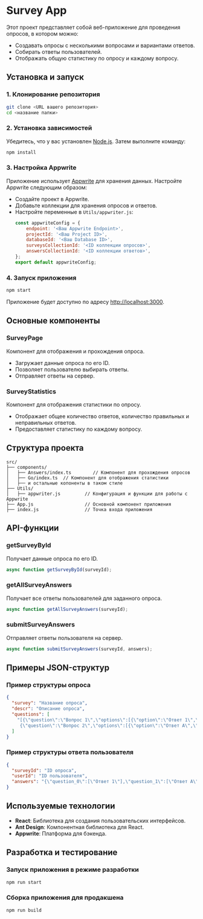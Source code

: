 # Survey App

Этот проект представляет собой веб-приложение для проведения опросов, в котором можно:
- Создавать опросы с несколькими вопросами и вариантами ответов.
- Собирать ответы пользователей.
- Отображать общую статистику по опросу и каждому вопросу.

## Установка и запуск

### 1. Клонирование репозитория
```bash
git clone <URL вашего репозитория>
cd <название папки>
```

### 2. Установка зависимостей
Убедитесь, что у вас установлен [Node.js](https://nodejs.org/). Затем выполните команду:
```bash
npm install
```

### 3. Настройка Appwrite
Приложение использует [Appwrite](https://appwrite.io/) для хранения данных. Настройте Appwrite следующим образом:
- Создайте проект в Appwrite.
- Добавьте коллекции для хранения опросов и ответов.
- Настройте переменные в `Utils/appwriter.js`:
  ```javascript
  const appwriteConfig = {
      endpoint: '<Ваш Appwrite Endpoint>',
      projectId: '<Ваш Project ID>',
      databaseId: '<Ваш Database ID>',
      surveysCollectionId: '<ID коллекции опросов>',
      answersCollectionId: '<ID коллекции ответов>',
  };
  export default appwriteConfig;
  ```

### 4. Запуск приложения
```bash
npm start
```
Приложение будет доступно по адресу [http://localhost:3000](http://localhost:5173).

## Основные компоненты

### SurveyPage
Компонент для отображения и прохождения опроса.
- Загружает данные опроса по его ID.
- Позволяет пользователю выбирать ответы.
- Отправляет ответы на сервер.

### SurveyStatistics
Компонент для отображения статистики по опросу.
- Отображает общее количество ответов, количество правильных и неправильных ответов.
- Предоставляет статистику по каждому вопросу.

## Структура проекта
```
src/
├── components/
│   ├── Answers/index.ts        // Компонент для прохождения опросов
│   ├── Go/index.ts  // Компонент для отображения статистики
│   ├── и остальные копоненты в таком стиле
├── Utils/
│   ├── appwriter.js         // Конфигурация и функции для работы с Appwrite
├── App.js                   // Основной компонент приложения
├── index.js                 // Точка входа приложения
```

## API-функции

### getSurveyById
Получает данные опроса по его ID.
```typescript
async function getSurveyById(surveyId);
```

### getAllSurveyAnswers
Получает все ответы пользователей для заданного опроса.
```typescript
async function getAllSurveyAnswers(surveyId);
```

### submitSurveyAnswers
Отправляет ответы пользователя на сервер.
```typescript
async function submitSurveyAnswers(surveyId, answers);
```

## Примеры JSON-структур

### Пример структуры опроса
```json
{
  "survey": "Название опроса",
  "descr": "Описание опроса",
  "questions": [
    "[{\"question\":\"Вопрос 1\",\"options\":[{\"option\":\"Ответ 1\",\"correct\":true},{\"option\":\"Ответ 2\"}]},
     {\"question\":\"Вопрос 2\",\"options\":[{\"option\":\"Ответ A\",\"correct\":true},{\"option\":\"Ответ B\"}]}]"
  ]
}
```

### Пример структуры ответа пользователя
```json
{
  "surveyId": "ID опроса",
  "userId": "ID пользователя",
  "answers": "{\"question_0\":[\"Ответ 1\"],\"question_1\":[\"Ответ A\"]}"
}
```

## Используемые технологии
- **React**: Библиотека для создания пользовательских интерфейсов.
- **Ant Design**: Компонентная библиотека для React.
- **Appwrite**: Платформа для бэкенда.

## Разработка и тестирование

### Запуск приложения в режиме разработки
```bash
npm run start
```

### Сборка приложения для продакшена
```bash
npm run build
```

